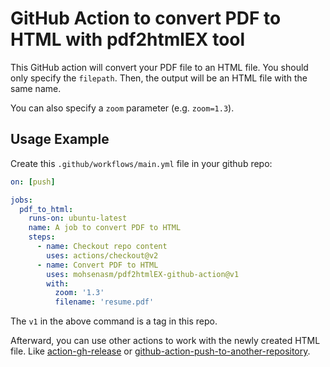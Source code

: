 # GitHub Action to convert PDF to HTML with pdf2htmlEX tool

This GitHub action will convert your PDF file to an HTML file.
You should only specify the `filepath`. Then, the output will be an HTML file with the same name.

You can also specify a `zoom` parameter (e.g. `zoom=1.3`).

## Usage Example

Create this `.github/workflows/main.yml` file in your github repo:

```yml
on: [push]

jobs:
  pdf_to_html:
    runs-on: ubuntu-latest
    name: A job to convert PDF to HTML
    steps:
      - name: Checkout repo content
        uses: actions/checkout@v2
      - name: Convert PDF to HTML
        uses: mohsenasm/pdf2htmlEX-github-action@v1
        with:
          zoom: '1.3'
          filename: 'resume.pdf'
```

The `v1` in the above command is a tag in this repo.

Afterward, you can use other actions to work with the newly created HTML file. Like [action-gh-release](https://github.com/softprops/action-gh-release) or [github-action-push-to-another-repository](https://github.com/cpina/github-action-push-to-another-repository).
